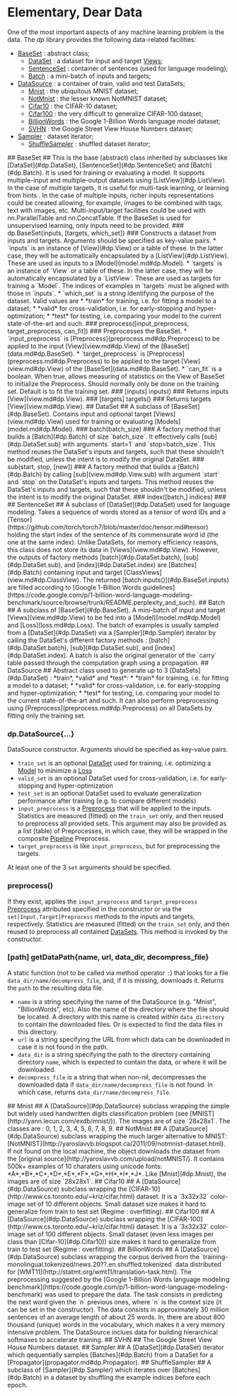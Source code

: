# Elementary, Dear Data #
One of the most important aspects of any machine learning problem is the data. The _dp_ library provides the following data-related facilities:
  * [BaseSet](#dp.BaseSet) : abstract class;
     * [DataSet](#dp.DataSet) : a dataset for input and target [Views](view.md#dp.View);
      * [SentenceSet](#dp.SentenceSet) : container of sentences (used for language modeling);
     * [Batch](#dp.Batch) : a mini-batch of inputs and targets;
  * [DataSource](#dp.DataSource) : a container of train, valid and test DataSets;
    * [Mnist](#dp.Mnist) : the ubiquitous MNIST dataset;
    * [NotMnist](#dp.NotMnist) : the lesser known NotMNIST dataset;
    * [Cifar10](#dp.Cifar10) : the CIFAR-10 dataset;
    * [Cifar100](#dp.Cifar100) : the very difficult to generalize CIFAR-100 dataset;
    * [BillionWords](#dp.BillionWords) : the Google 1-Billion Words language model dataset;
    * [SVHN](#dp.SVHN) : the Google Street View House Numbers dataset;
  * [Sampler](#dp.Sampler) : dataset iterator;
    * [ShuffleSampler](#dp.ShuffleSampler) : shuffled dataset iterator;

<a name="dp.BaseSet"/>
## BaseSet ##
This is the base (abstract) class inherited by subclasses like [DataSet](#dp.DataSet),
[SentenceSet](#dp.SentenceSet) and [Batch](#dp.Batch). It is used for training or evaluating a model. 
It supports multiple-input and multiple-output datasets using [ListView](#dp.ListView).
In the case of multiple targets, it is useful for multi-task learning, 
or learning from hints . In the case of multiple inputs, richer inputs representations could 
be created allowing, for example, images to be combined with 
tags, text with images, etc. Multi-input/target facilities could be used with nn.ParallelTable and 
nn.ConcatTable. If the BaseSet is used for unsupervised learning, only inputs need to be provided.

<a name='dp.BaseSet.__init'/>
### dp.BaseSet{inputs, [targets, which_set]} ###
Constructs a dataset from inputs and targets.
Arguments should be specified as key-value pairs. 
 * `inputs` is an instance of [View](#dp.View) or a table of these. In the latter case, they will be automatically encapsulated by a [ListView](#dp.ListView). These are used as inputs to a [Model](model.md#dp.Model).
 * `targets` is an instance of `View` or a table of these. In the latter case, they will be automatically encapsulated by a `ListView`. These are used as targets for training a `Model`. The indices of examples in `targets` must be aligned with those in `inputs`. 
 * `which_set` is a string identifying the purpose of the dataset. Valid values are 
   * *train* for training, i.e. for fitting a model to a dataset; 
   * *valid* for cross-validation, i.e. for early-stopping and hyper-optimization; 
   * *test* for testing, i.e. comparing your model to the current state-of-the-art and such.

<a name="dp.BaseSet.preprocess"/>
### preprocess([input_preprocess, target_preprocess, can_fit]) ###
Preprocesses the BaseSet.
 * `input_preprocess` is [Preprocess](preprocess.md#dp.Preprocess) to be applied to the input [View](view.md#dp.View) of the [BaseSet](data.md#dp.BaseSet).
 * `target_preprocess` is [Preprocess](preprocess.md#dp.Preprocess) to be applied to the target [View](view.md#dp.View) of the [BaseSet](data.md#dp.BaseSet).
 * `can_fit` is a boolean. When true, allows measuring of statistics on the View of BaseSet to initialize the Preprocess. Should normally only be done on the training set. Default is to fit the training set.

<a name="dp.BaseSet.inputs"/>
### [inputs] inputs() ###
Returns inputs [View](view.md#dp.View).

<a name="dp.BaseSet.targets"/>
### [targets] targets() ###
Returns targets [View](view.md#dp.View).

<a name="dp.DataSet"/>
## DataSet ##
A subclass of [BaseSet](#dp.BaseSet). Contains input and optional target [Views](view.md#dp.View) used for training or evaluating [Models](model.md#dp.Model).

<a name='dp.DataSet.batch'/>
### batch(batch_size) ###
A factory method that builds a [Batch](#dp.Batch) of size `batch_size`. It effectively 
calls [sub](#dp.DataSet.sub) with arguments `start=1` and `stop=batch_size`. This method 
reuses the DataSet's inputs and targets, such that these shouldn't be modified, unless the 
intent is to modify the original DataSet.

<a name='dp.DataSet.sub'/>
### sub(start, stop, [new]) ###
A factory method that builds a [Batch](#dp.Batch) by calling [sub](view.md#dp.View.sub) 
with argument `start` and `stop` on the DataSet's inputs and targets.
This method reuses the DataSet's inputs and targets, such that these shouldn't be modified, unless the 
intent is to modify the original DataSet.

<a name='dp.DataSet.index'/>
### index([batch,] indices) ###

<a name="dp.SentenceSet"/>
## SentenceSet ##
A subclass of [DataSet](#dp.DataSet) used for language modeling. 
Takes a sequence of words stored as a tensor of word IDs and a [Tensor](https://github.com/torch/torch7/blob/master/doc/tensor.md#tensor) 
holding the start index of the sentence of its commensurate word id (the one at the same index).
Unlike DataSets, for memory efficiency reasons, this class does not store its data in [Views](view.md#dp.View).
However, the outputs of factory methods [batch](#dp.DataSet.batch), [sub](#dp.DataSet.sub), and
[index](#dp.DataSet.index) are [Batches](#dp.Batch) containing input and target [ClassViews](view.md#dp.ClassView).
The returned [batch:inputs()](#dp.BaseSet.inputs) are filled according to [Google 1-Billion Words guidelines](https://code.google.com/p/1-billion-word-language-modeling-benchmark/source/browse/trunk/README.perplexity_and_such).

<a name="dp.Batch"/>
## Batch ##
A subclass of [BaseSet](#dp.BaseSet). A mini-batch of input and target [Views](view.md#dp.View) 
to be fed into a [Model](model.md#dp.Model) and [Loss](loss.md#dp.Loss). The batch of examples is usually sampled 
from a [DataSet](#dp.DataSet) via a [Sampler](#dp.Sampler) iterator by calling the DataSet's different factory methods : [batch](#dp.DataSet.batch), [sub](#dp.DataSet.sub), and [index](#dp.DataSet.index). A batch is also the original generator of the `carry` table passed through the computation graph using a propagation.

<a name="dp.DataSource"/>
## DataSource ##
Abstract class used to generate up to 3 [DataSets](#dp.DataSet) : *train*, *valid* and *test*:
 * *train* for training, i.e. for fitting a model to a dataset; 
 * *valid* for cross-validation, i.e. for early-stopping and hyper-optimization; 
 * *test* for testing, i.e. comparing your model to the current state-of-the-art and such.
It can also perform preprocessing using [Preprocess](preprocess.md#dp.Preprocess) on all DataSets by fitting only the training set.

### dp.DataSource{...} ###
DataSource constructor. Arguments should be specified as key-value pairs. 
 * `train_set` is an optional [DataSet](#dp.DataSet) used for training, i.e. optimizing a [Model](model.md#dp.Model) to minimize a [Loss](loss.md#dp.Loss)
 * `valid_set` is an optional DataSet used for cross-validation, i.e. for early-stopping and hyper-optimization
 * `test_set` is an optional DataSet used to evaluate generalization performance after training (e.g. to compare different models)
 * `input_preprocess` is a [Preprocess](preprocess.md#dp.Preprocess) that will be applied to the inputs. Statistics are measured (fitted) on the `train_set` only, and then reused to preprocess all provided sets. This argument may also be provided as a list (table) of Preprocesses, in which case, they will be wrapped in the composite [Pipeline](preprocess.md#dp.Pipeline) Preprocess.
 * `target_preprocess` is like `input_preprocess`, but for preprocessing the targets.

At least one of the 3 `set` arguments should be specified.

### preprocess() ###
If they exist, applies the `input_preprocess` and `target_preprocess` [Preprocess](preprocess.md#dp.Preprocess) 
attributed specified in the constructor or via the `set[Input,Target]Preprocess` methods 
to the inputs and targets, respectively.  Statistics are measured (fitted) on the `train_set` only, 
and then reused to preprocess all contained [DataSets](#dp.DataSet). This method is invoked by the constructor.

### [path] getDataPath{name, url, data_dir, decompress_file} ###
A static function (not to be called via method operator `:`) that 
looks for a file `data_dir/name/decompress_file`, and, if it is missing, downloads it. 
Returns the `path` to the resulting data file. 
 * `name` is a string specifying the name of the DataSource (e.g. "Mnist", "BillionWords", etc). Also the name of the directory where the file should be located. A directory with this name is created within `data_directory` to contain the downloaded files. Or is expected to find the data files in this directory.
 * `url` is a string specifying the URL from which data can be downloaded in case it is not found in the path.
 * `data_dir` is a string specifying the path to the directory containing directory `name`, which is expected to contain the data, or where it will be downloaded.
 * `decompress_file` is a string that when non-nil, decompresses the downloaded data if `data_dir/name/decompress_file` is not found. In which case, returns `data_dir/name/decompress_file`.
 
<a name="dp.Mnist"/>
## Mnist ##
A [DataSource](#dp.DataSource) subclass wrapping the simple but widely used handwritten digits 
classification problem (see [MNIST](http://yann.lecun.com/exdb/mnist/)). The images are of size `28x28x1`. The classes are : 0, 1, 2, 3, 4, 5, 6, 7, 8, 9.

<a name="dp.NotMnist"/>
## NotMnist ##
A [DataSource](#dp.DataSource) subclass wrapping the much larger alternative to MNIST: [NotMNIST](http://yaroslavvb.blogspot.ca/2011/09/notmnist-dataset.html). 
If not found on the local machine, the object downloads the dataset from the 
[original source](http://yaroslavvb.com/upload/notMNIST/). 
It contains 500k+ examples of 10 charaters using unicode fonts: *A*,*B*,*C*,*D*,*E*,*F*,*G*,*H*,*I*,*J*. Like [Mnist](#dp.Mnist), the images are of size `28x28x1`.

<a name="dp.Cifar10"/>
## Cifar10 ##
A [DataSource](#dp.DataSource) subclass wrapping the [CIFAR-10](http://www.cs.toronto.edu/~kriz/cifar.html) dataset. 
It is a `3x32x32` color-image set of 10 different objects. Small dataset size makes it hard to generalize from train to test set (Regime : overfitting).

<a name="dp.Cifar100"/>
## Cifar100 ##
A [DataSource](#dp.DataSource) subclass wrapping the [CIFAR-100](http://www.cs.toronto.edu/~kriz/cifar.html) 
dataset. It is a `3x32x32` color-image set of 100 different objects. Small dataset (even less images 
per class than [Cifar-10](#dp.Cifar10)) size makes it hard to generalize from train to test set (Regime : overfitting). 

<a name="dp.BillionWords"/>
## BillionWords ##
A [DataSource](#dp.DataSource) subclass wrapping the corpus derived from the 
`training-monolingual.tokenized/news.20??.en.shuffled.tokenized` data distributed for [WMT11](http://statmt.org/wmt11/translation-task.html). The preprocessing suggested by 
the [Google 1-Billion Words language modeling benchmark](https://code.google.com/p/1-billion-word-language-modeling-benchmark) was used to prepare the data. 
The task consists in predicting the next word given the `n` previous ones, where `n` is the context size (it can be set in the constructor).
The data consists in approximately 30 million sentences of an average length of about 25 words.
In, there are about 800 thousand (unique) words in the vocabulary, which makes it a very memory intensive problem.
The DataSource inclues data for building hierarchical softmaxes to accelerate training.

<a name="dp.SVHN"/>
## SVHN ##
The Google Street View House Numbers dataset.

<a name="dp.Sampler"/>
## Sampler ##
A [DataSet](#dp.DataSet) iterator which qequentially samples [Batches](#dp.Batch) from a DataSet for a [Propagator](propagator.md#dp.Propagator).

<a name="dp.ShuffleSampler"/>
## ShuffleSampler ##
A subclass of [Sampler](#dp.Sampler) which iterates over [Batches](#dp.Batch) in a dataset 
by shuffling the example indices before each epoch.
